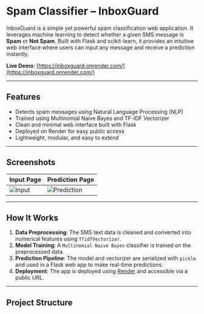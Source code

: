 # Spam Classifier – InboxGuard

InboxGuard is a simple yet powerful spam classification web application. It leverages machine learning to detect whether a given SMS message is **Spam** or **Not Spam**. Built with Flask and scikit-learn, it provides an intuitive web interface where users can input any message and receive a prediction instantly.

**Live Demo**: [https://inboxguard.onrender.com/](https://inboxguard.onrender.com/)

---

## Features

- Detects spam messages using Natural Language Processing (NLP)
- Trained using Multinomial Naive Bayes and TF-IDF Vectorizer
- Clean and minimal web interface built with Flask
- Deployed on Render for easy public access
- Lightweight, modular, and easy to extend

---

## Screenshots

| Input Page | Prediction Page |
|------------|-----------------|
| ![Input](https://github.com/user-attachments/assets/115f6bb0-ba16-4fac-b3b5-4fc25ad42e7a) | ![Prediction](https://github.com/user-attachments/assets/a0686ba9-6cd2-4cbe-8bf6-4761afd3d824) |

---

## How It Works

1. **Data Preprocessing**: The SMS text data is cleaned and converted into numerical features using `TfidfVectorizer`.
2. **Model Training**: A `Multinomial Naive Bayes` classifier is trained on the preprocessed data.
3. **Prediction Pipeline**: The model and vectorizer are serialized with `pickle` and used in a Flask web app to make real-time predictions.
4. **Deployment**: The app is deployed using [Render](https://render.com) and accessible via a public URL.

---

## Project Structure

